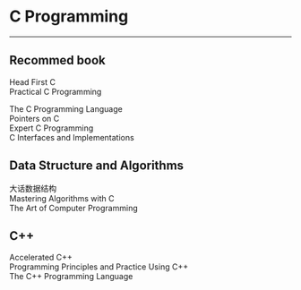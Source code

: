 
# C Programming

--------------------------------------------------------------------------------

## Recommed book
 
Head First C  
Practical C Programming  

The C Programming Language  
Pointers on C  
Expert C Programming  
C Interfaces and Implementations  

## Data Structure and Algorithms

大话数据结构  
Mastering Algorithms with C  
The Art of Computer Programming

## C++

Accelerated C++  
Programming Principles and Practice Using C++  
The C++ Programming Language
